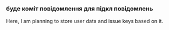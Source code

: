 ### буде коміт повідомлення для підкл повідомлень 

Here, I am planning to store user data and issue keys based on it.